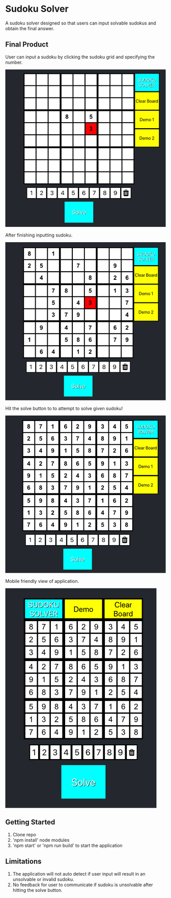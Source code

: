 # Sudoku Solver

A sudoku solver designed so that users can input solvable sudokus and obtain the final answer.

## Final Product

User can input a sudoku by clicking the sudoku grid and specifying the number.

!["User input"](https://github.com/etseng02/sudoku/blob/master/docs/sudoku1.png)

After finishing inputting sudoku.

!["Finishing inputting sudoku"](https://github.com/etseng02/sudoku/blob/master/docs/sudoku2.png)

Hit the solve button to to attempt to solve given sudoku!

!["Solved Sudoku"](https://github.com/etseng02/sudoku/blob/master/docs/sudoku3.png)

Mobile friendly view of application.

!["Mobile view"](https://github.com/etseng02/sudoku/blob/master/docs/sudoku4.png)

## Getting Started

1. Clone repo
2. 'npm install' node modules
3. 'npm start' or 'npm run build' to start the application

## Limitations

1. The application will not auto detect if user input will result in an unsolvable or invalid sudoku. 
2. No feedback for user to communicate if sudoku is unsolvable after hitting the solve button. 